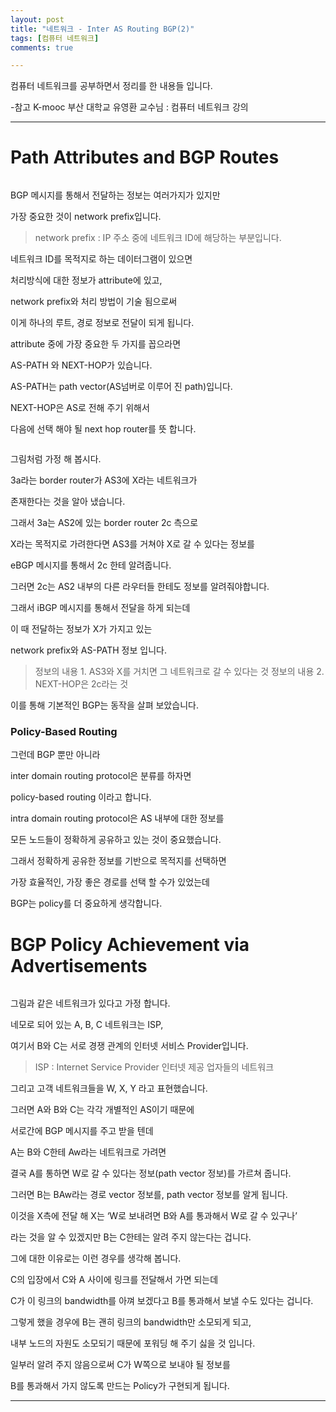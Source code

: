 ```yaml
---
layout: post
title: "네트워크 - Inter AS Routing BGP(2)"
tags: [컴퓨터 네트워크]
comments: true

---
```


컴퓨터 네트워크를 공부하면서 정리를 한 내용들 입니다.

-참고 K-mooc 부산 대학교 유영환 교수님 : 컴퓨터 네트워크 강의

---

# Path Attributes and BGP Routes

<img src="">

BGP 메시지를 통해서 전달하는 정보는 여러가지가 있지만 

가장 중요한 것이 network prefix입니다.

> network prefix : IP 주소 중에 네트워크 ID에 해당하는 부분입니다.

네트워크 ID를 목적지로 하는 데이터그램이 있으면 

처리방식에 대한 정보가 attribute에 있고,

network prefix와 처리 방법이 기술 됨으로써 

이게 하나의 루트, 경로 정보로 전달이 되게 됩니다.

attribute 중에 가장 중요한 두 가지를 꼽으라면 

AS-PATH 와 NEXT-HOP가 있습니다.

AS-PATH는 path vector(AS넘버로 이루어 진 path)입니다.

NEXT-HOP은 AS로 전해 주기 위해서 

다음에 선택 해야 될 next hop router를 뜻 합니다.

<img src="">

그림처럼 가정 해 봅시다.

3a라는 border router가 AS3에 X라는 네트워크가 

존재한다는 것을 알아 냈습니다.

그래서 3a는 AS2에 있는 border router 2c 측으로

X라는 목적지로 가려한다면 AS3를 거쳐야 X로 갈 수 있다는 정보를

eBGP 메시지를 통해서 2c 한테 알려줍니다.

그러면 2c는 AS2 내부의 다른 라우터들 한테도 정보를 알려줘야합니다.

그래서 iBGP 메시지를 통해서 전달을 하게 되는데 

이 때 전달하는 정보가 X가 가지고 있는 

network prefix와 AS-PATH 정보 입니다.

> 정보의 내용 1. AS3와 X를 거치면 그 네트워크로 갈 수 있다는 것
> 정보의 내용 2. NEXT-HOP은 2c라는 것

이를 통해 기본적인 BGP는 동작을 살펴 보았습니다.

### Policy-Based Routing

그런데 BGP 뿐만 아니라 

inter domain routing protocol은 분류를 하자면 

policy-based routing 이라고 합니다.

intra domain routing protocol은 AS 내부에 대한 정보를 

모든 노드들이 정확하게 공유하고 있는 것이 중요했습니다.

그래서 정확하게 공유한 정보를 기반으로 목적지를 선택하면 

가장 효율적인, 가장 좋은 경로를 선택 할 수가 있었는데

BGP는 policy를 더 중요하게 생각합니다.

# BGP Policy Achievement via Advertisements

<img src="">

그림과 같은 네트워크가 있다고 가정 합니다.

네모로 되어 있는 A, B, C 네트워크는 ISP,

여기서 B와 C는 서로 경쟁 관계의 인터넷 서비스 Provider입니다.

> ISP : Internet Service Provider 인터넷 제공 업자들의 네트워크

그리고 고객 네트워크들을 W, X, Y 라고 표현했습니다.

그러면 A와 B와 C는 각각 개별적인 AS이기 때문에 

서로간에 BGP 메시지를 주고 받을 텐데

A는 B와 C한테 Aw라는 네트워크로 가려면 

결국 A를 통하면 W로 갈 수 있다는 정보(path vector 정보)를 가르쳐 줍니다.

그러면 B는 BAw라는 경로 vector 정보를, path vector 정보를 알게 됩니다.

이것을 X측에 전달 해 X는 ‘W로 보내려면 B와 A를 통과해서 W로 갈 수 있구나’ 

라는 것을 알 수 있겠지만 B는 C한테는 알려 주지 않는다는 겁니다.

그에 대한 이유로는 이런 경우를 생각해 봅니다.

C의 입장에서 C와 A 사이에 링크를 전달해서 가면 되는데 

C가 이 링크의 bandwidth를 아껴 보겠다고 B를 통과해서 보낼 수도 있다는 겁니다.

그렇게 했을 경우에 B는 괜히 링크의 bandwidth만 소모되게 되고, 

내부 노드의 자원도 소모되기 때문에 포워딩 해 주기 싫을 것 입니다.

일부러 알려 주지 않음으로써 C가 W쪽으로 보내야 될 정보를 

B를 통과해서 가지 않도록 만드는 Policy가 구현되게 됩니다.


---
